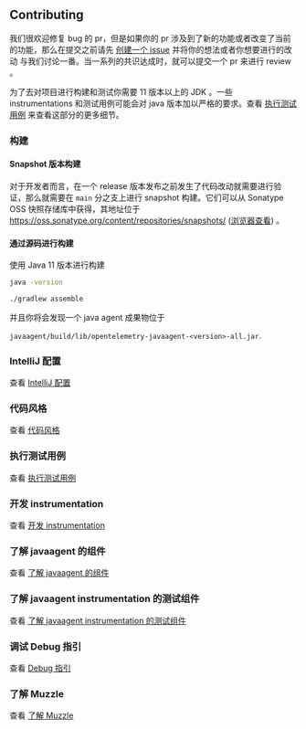 ## Contributing

我们很欢迎修复 bug 的 pr，但是如果你的 pr 涉及到了新的功能或者改变了当前的功能，那么在提交之前请先
[创建一个 issue](https://github.com/open-telemetry/opentelemetry-java-instrumentation/issues/new) 并将你的想法或者你想要进行的改动
与我们讨论一番。当一系列的共识达成时，就可以提交一个 pr 来进行 review 。

为了去对项目进行构建和测试你需要 11 版本以上的 JDK 。一些 instrumentations 和测试用例可能会对 java 版本加以严格的要求。查看
[执行测试用例](running-tests.md) 来查看这部分的更多细节。

### 构建

#### Snapshot 版本构建

对于开发者而言，在一个 release 版本发布之前发生了代码改动就需要进行验证，那么就需要在 `main` 分之支上进行 snapshot 构建。它们可以从
Sonatype OSS 快照存储库中获得，其地址位于 https://oss.sonatype.org/content/repositories/snapshots/
([浏览器查看](https://oss.sonatype.org/content/repositories/snapshots/io/opentelemetry/)) 。

#### 通过源码进行构建

使用 Java 11 版本进行构建

```bash
java -version
```

```bash
./gradlew assemble
```

并且你将会发现一个 java agent 成果物位于

`javaagent/build/lib/opentelemetry-javaagent-<version>-all.jar`.

### IntelliJ 配置

查看 [IntelliJ 配置](intellij-setup.md)

### 代码风格

查看 [代码风格](style-guideline.md)

### 执行测试用例

查看 [执行测试用例](running-tests.md)

### 开发 instrumentation

查看 [开发 instrumentation](writing-instrumentation.md)

### 了解 javaagent 的组件

查看 [了解 javaagent 的组件](javaagent-jar-components.md)

### 了解 javaagent instrumentation 的测试组件

查看 [了解 javaagent instrumentation 的测试组件](javaagent-test-infra.md)

### 调试 Debug 指引

查看 [Debug 指引](debugging.md)

### 了解 Muzzle

查看 [了解 Muzzle](muzzle.md)

